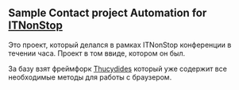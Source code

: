 Sample Contact project Automation for [ITNonStop](http://it-nonstop.net/city/kherson)
----

Это проект, который делался в рамках ITNonStop конференции в течении часа. Проект в том ввиде, котором он был.

За базу взят фреймфорк [Thucydides](http://www.thucydides.info/) который уже содержит все необходимые методы для работы с браузером.
